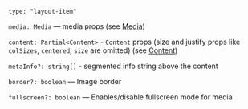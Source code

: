 `type: "layout-item"`

`media: Media` — media props (see [Media](?path=/story/blocks-media--default))

`content: Partial<Content>` - `Content` props (size and justify props like `colSizes`, `centered`, `size` are omitted) (see [Content](?path=/story/components-content--default))

`metaInfo?: string[]` - segmented info string above the content

`border?: boolean` — Image border

`fullscreen?: boolean` — Enables/disable fullscreen mode for media
